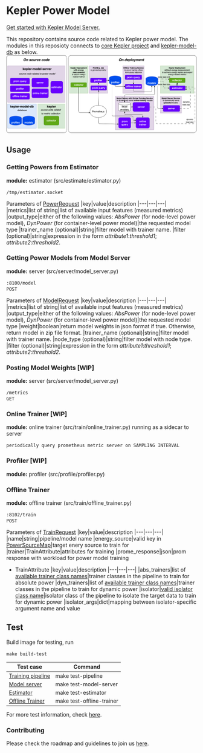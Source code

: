 # Kepler Power Model
[Get started with Kepler Model Server.](https://sustainable-computing.io/kepler_model_server/get_started/)

This repository contains source code related to Kepler power model. The modules in this reposioty connects to [core Kepler project](https://github.com/sustainable-computing-io/kepler) and [kepler-model-db](https://github.com/sustainable-computing-io/kepler-model-db) as below.
![](./fig/model-server-components-simplified.png)

## Usage
### Getting Powers from Estimator
**module:** estimator (src/estimate/estimator.py)
```
/tmp/estimator.socket
```
Parameters of [PowerRequest](./src/estimate/estimator.py)
|key|value|description
|---|---|---|
|metrics|list of string|list of available input features (measured metrics)
|output_type|either of the following values: *AbsPower* (for node-level power model), *DynPower* (for container-level power model)|the requested model type 
|trainer_name (optional)|string|filter model with trainer name.
|filter (optional)|string|expression in the form *attribute1*:*threshold1*; *attribute2*:*threshold2*.

### Getting Power Models from Model Server 
**module:** server (src/server/model_server.py)
```
:8100/model
POST
```

Parameters of [ModelRequest](./src/server/model_server.py)
|key|value|description
|---|---|---|
|metrics|list of string|list of available input features (measured metrics)
|output_type|either of the following values: *AbsPower* (for node-level power model), *DynPower* (for container-level power model)|the requested model type 
|weight|boolean|return model weights in json format if true. Otherwise, return model in zip file format.
|trainer_name (optional)|string|filter model with trainer name.
|node_type (optional)|string|filter model with node type.
|filter (optional)|string|expression in the form *attribute1*:*threshold1*; *attribute2*:*threshold2*.

### Posting Model Weights [WIP]
**module:** server (src/server/model_server.py)
```
/metrics
GET
```

### Online Trainer [WIP]
**module:** online trainer (src/train/online_trainer.py)
running as a sidecar to server
```
periodically query prometheus metric server on SAMPLING INTERVAL
```

### Profiler [WIP]
**module:** profiler (src/profile/profiler.py)


### Offline Trainer
**module:** offline trainer (src/train/offline_trainer.py)
```
:8102/train
POST
```
Parameters of [TrainRequest](./src/train/offline_trainer.py)
|key|value|description
|---|---|---|
|name|string|pipeline/model name
|energy_source|valid key in [PowerSourceMap](./src/util/train_types.py)|target enery source to train for 
|trainer|TrainAttribute|attributes for training
|prome_response|json|prom response with workload for power model training

- TrainAttribute
    |key|value|description
    |---|---|---|
    |abs_trainers|list of [available trainer class names](./src/train/trainer)|trainer classes in the pipeline to train for absolute power
    |dyn_trainers|list of [available trainer class names](./src/train/trainer)|trainer classes in the pipeline to train for dynamic power
    |isolator|[valid isolator class name](./src/train/isolator/)|isolator class of the pipeline to isolate the target data to train for dynamic power
    |isolator_args|dict|mapping between isolator-specific argument name and value


## Test
Build image for testing, run 
```
make build-test
```

|Test case|Command|
|---|---|
|[Training pipeline](./tests/README.md#pipeline)|make test-pipeline|
|[Model server](./tests/README.md#estimator-model-request-to-model-server)|make test-model-server|
|[Estimator](./tests/README.md#estimator-power-request-from-collector)|make test-estimator|
|[Offline Trainer](./tests/README.md#offline-trainer)|make test-offline-trainer|

For more test information, check [here](./tests/).

### Contributing
Please check the roadmap and guidelines to join us [here](./contributing.md).
